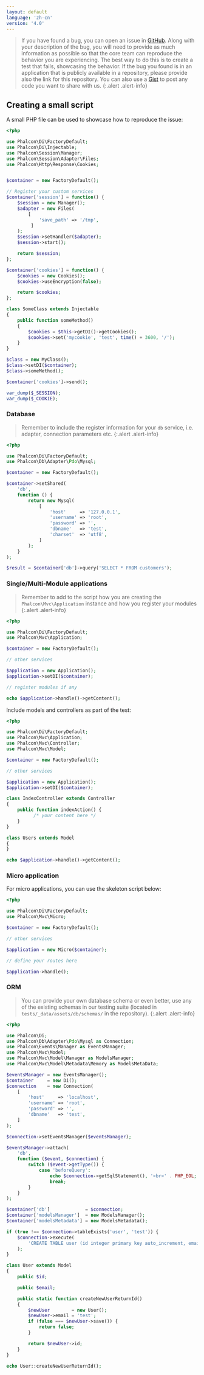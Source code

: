 ```yaml
---
layout: default
language: 'zh-cn'
version: '4.0'
---
```

> If you have found a bug, you can open an issue in [GitHub](https://github.com/phalcon/cphalcon/issues). Along with your description of the bug, you will need to provide as much information as possible so that the core team can reproduce the behavior you are experiencing. The best way to do this is to create a test that fails, showcasing the behavior. If the bug you found is in an application that is publicly available in a repository, please provide also the link for this repository. You can also use a [Gist](https://gist.github.com/) to post any code you want to share with us. {:.alert .alert-info}

<a name='overview'></a>

## Creating a small script

A small PHP file can be used to showcase how to reproduce the issue:

```php
<?php

use Phalcon\Di\FactoryDefault;
use Phalcon\Di\Injectable;
use Phalcon\Session\Manager;
use Phalcon\Session\Adapter\Files;
use Phalcon\Http\Response\Cookies;


$container = new FactoryDefault();

// Register your custom services
$container['session'] = function() {
    $session = new Manager();
    $adapter = new Files(
        [
            'save_path' => '/tmp',
         ]
    );
    $session->setHandler($adapter);
    $session->start();

    return $session;
};

$container['cookies'] = function() {
    $cookies = new Cookies();
    $cookies->useEncryption(false);

    return $cookies;
};

class SomeClass extends Injectable
{
    public function someMethod()
    {
        $cookies = $this->getDI()->getCookies();
        $cookies->set('mycookie', 'test', time() + 3600, '/');
    }
}

$class = new MyClass();
$class->setDI($container);
$class->someMethod();

$container['cookies']->send();

var_dump($_SESSION);
var_dump($_COOKIE);
```

<a name='database'></a>

### Database

> Remember to include the register information for your `db` service, i.e. adapter, connection parameters etc. {:.alert .alert-info}

```php
<?php

use Phalcon\Di\FactoryDefault;
use Phalcon\Db\Adapter\Pdo\Mysql;

$container = new FactoryDefault();

$container->setShared(
    'db', 
    function () {
        return new Mysql(
            [
                'host'     => '127.0.0.1',
                'username' => 'root',
                'password' => '',
                'dbname'   => 'test',
                'charset'  => 'utf8',
            ]
        );
    }
);

$result = $container['db']->query('SELECT * FROM customers');
```

<a name='single-multi'></a>

### Single/Multi-Module applications

> Remember to add to the script how you are creating the `Phalcon\Mvc\Application` instance and how you register your modules {:.alert .alert-info}

```php
<?php

use Phalcon\Di\FactoryDefault;
use Phalcon\Mvc\Application;

$container = new FactoryDefault();

// other services

$application = new Application();
$application->setDI($container);

// register modules if any

echo $application->handle()->getContent();
```

Include models and controllers as part of the test:

```php
<?php

use Phalcon\Di\FactoryDefault;
use Phalcon\Mvc\Application;
use Phalcon\Mvc\Controller;
use Phalcon\Mvc\Model;

$container = new FactoryDefault();

// other services

$application = new Application();
$application->setDI($container);

class IndexController extends Controller
{
    public function indexAction() { 
          /* your content here */
    }
}

class Users extends Model
{
}

echo $application->handle()->getContent();
```

<a name='micro'></a>

### Micro application

For micro applications, you can use the skeleton script below:

```php
<?php

use Phalcon\Di\FactoryDefault;
use Phalcon\Mvc\Micro;

$container = new FactoryDefault();

// other services

$application = new Micro($container);

// define your routes here

$application->handle();
```

<a name='orm'></a>

### ORM

> You can provide your own database schema or even better, use any of the existing schemas in our testing suite (located in `tests/_data/assets/db/schemas/` in the repository). {:.alert .alert-info}

```php
<?php

use Phalcon\Di;
use Phalcon\Db\Adapter\Pdo\Mysql as Connection;
use Phalcon\Events\Manager as EventsManager;
use Phalcon\Mvc\Model;
use Phalcon\Mvc\Model\Manager as ModelsManager;
use Phalcon\Mvc\Model\Metadata\Memory as ModelsMetaData;

$eventsManager = new EventsManager();
$container     = new Di();
$connection    = new Connection(
    [
        'host'     => 'localhost',
        'username' => 'root',
        'password' => '',
        'dbname'   => 'test',
    ]
);

$connection->setEventsManager($eventsManager);

$eventsManager->attach(
    'db',
    function ($event, $connection) {
        switch ($event->getType()) {
            case 'beforeQuery':
                echo $connection->getSqlStatement(), '<br>' . PHP_EOL;
                break;
        }
    }
);

$container['db']             = $connection;
$container['modelsManager']  = new ModelsManager();
$container['modelsMetadata'] = new ModelsMetadata();

if (true !== $connection->tableExists('user', 'test')) {
    $connection->execute(
        'CREATE TABLE user (id integer primary key auto_increment, email varchar(120) not null)'
    );
}

class User extends Model
{
    public $id;

    public $email;

    public static function createNewUserReturnId()
    {
        $newUser        = new User();
        $newUser->email = 'test';
        if (false === $newUser->save()) {
            return false;
        }

        return $newUser->id;
    }
}

echo User::createNewUserReturnId();
```
